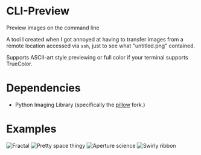 # CLI-Preview
Preview images on the command line

A tool I created when I got annoyed at having to transfer images from a remote
location accessed via `ssh`, just to see what "untitled.png" contained.

Supports ASCII-art style previewing or full color if your terminal supports
TrueColor.

# Dependencies
* Python Imaging Library (specifically the [pillow](https://python-pillow.org/) fork.)

# Examples
![Fractal](https://i.imgur.com/2Wk6f15.png)
![Pretty space thingy](https://i.imgur.com/RErqdhh.png)
![Aperture science](https://i.imgur.com/WutDmNQ.png)
![Swirly ribbon](https://i.imgur.com/JyxzrFh.png)
